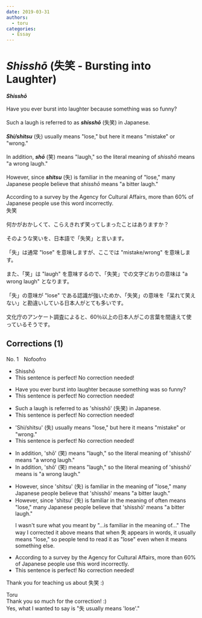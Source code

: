 ```yaml
---
date: 2019-03-31
authors:
  - toru
categories:
  - Essay
---
```


<h1 id="subject_show"><strong><em>Shisshō</strong></em> (失笑 - Bursting into Laughter)</h1>
<div class="date" hidden>Mar 31, 2019 22:19</div>
<div id="post"><div id="body_show_ori">
<strong><em>Shisshō</strong></em><br/><br/>Have you ever burst into laughter because something was so funny?<br/><br/>Such a laugh is referred to as <strong><em>shisshō</em></strong> (失笑) in Japanese.<br/><br/><strong><em>Shi/shitsu</em></strong> (失) usually means "lose," but here it means "mistake" or "wrong."<br/><br/>In addition, <strong><em>shō</em></strong> (笑) means "laugh," so the literal meaning of <em>shisshō</em> means "a wrong laugh."<br/><br/>However, since <strong><em>shitsu</em></strong> (失) is familiar in the meaning of "lose," many Japanese people believe that <em>shisshō</em> means "a bitter laugh."<br/><br/>According to a survey by the Agency for Cultural Affairs, more than 60% of Japanese people use this word incorrectly.
</div></div>

<!-- more -->

<div id="post_ja"><div id="body_show_mo">
失笑<br/><br/>何かがおかしくて、こらえきれず笑ってしまったことはありますか？<br/><br/>そのような笑いを、日本語で「失笑」と言います。<br/><br/>「失」は通常 "lose" を意味しますが、ここでは "mistake/wrong" を意味します。<br/><br/>また、「笑」は "laugh" を意味するので、「失笑」での文字どおりの意味は "a wrong laugh" となります。<br/><br/>「失」の意味が "lose" である認識が強いためか、「失笑」の意味を「呆れて笑えない」と勘違いしている日本人がとても多いです。<br/><br/>文化庁のアンケート調査によると、60％以上の日本人がこの言葉を間違えて使っているそうです。
</div></div>

## Corrections (1)
<div id="block"><div class="first_name"> No. 1　<span class="just_name">Nofoofro</span></div><div id="block2">
<ul class="correction_field">
<li class="incorrect">Shisshō</li>
<li class="corrected perfect">This sentence is perfect! No correction needed!</li>
</ul>
<ul class="correction_field">
<li class="incorrect">Have you ever burst into laughter because something was so funny?</li>
<li class="corrected perfect">This sentence is perfect! No correction needed!</li>
</ul>
<ul class="correction_field">
<li class="incorrect">Such a laugh is referred to as 'shisshō' (失笑) in Japanese.</li>
<li class="corrected perfect">This sentence is perfect! No correction needed!</li>
</ul>
<ul class="correction_field">
<li class="incorrect">'Shi/shitsu' (失) usually means "lose," but here it means "mistake" or "wrong."</li>
<li class="corrected perfect">This sentence is perfect! No correction needed!</li>
</ul>
<ul class="correction_field">
<li class="incorrect">In addition, 'shō' (笑) means "laugh," so the literal meaning of 'shisshō' means "a wrong laugh."</li>
<li class="corrected correct">
In addition, 'shō' (笑) means "laugh," so the literal meaning of 'shisshō' <span class="sline">means</span> <span class="f_blue">is</span> "a wrong laugh."
</li>
</ul>
<ul class="correction_field">
<li class="incorrect">However, since 'shitsu' (失) is familiar in the meaning of "lose," many Japanese people believe that 'shisshō' means "a bitter laugh."</li>
<li class="corrected correct">
However, since 'shitsu' (失) <span class="sline">is familiar in the meaning of</span><span class="f_blue"> often means</span> "lose," many Japanese people believe that 'shisshō' means "a bitter laugh."
<p class="correction_comment">I wasn't sure what you meant by "...is familiar in the meaning of..." The way I corrected it above means that when 失 appears in words, it usually means "lose," so people tend to read it as "lose" even when it means something else.</p>
</li>
</ul>
<ul class="correction_field">
<li class="incorrect">According to a survey by the Agency for Cultural Affairs, more than 60% of Japanese people use this word incorrectly.</li>
<li class="corrected perfect">This sentence is perfect! No correction needed!</li>
</ul>
<p class="comment_small">
 Thank you for teaching us about 失笑 :)
</p>

</div><div class="name"><span class="just_name">Toru</span><br>
Thank you so much for the correction! :)<br/>Yes, what I wanted to say is "失 usually means 'lose'."
</div>
</div>
